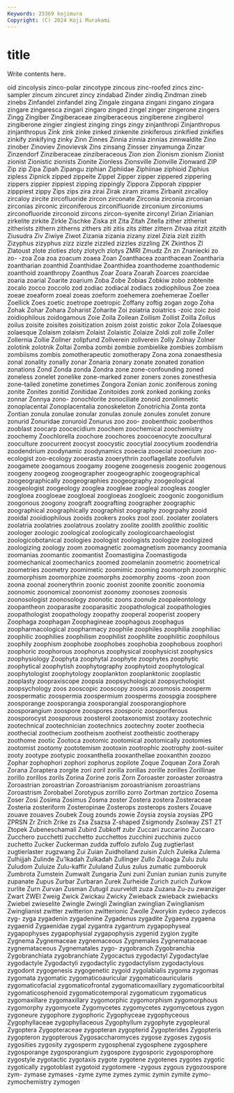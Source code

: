 ```yaml
---
Keywords: 23369 kojimura
Copyright: (C) 2024 Koji Murakami
---
```


# title

Write contents here.



oid zincolysis zinco-polar zincotype zincous
zinc-roofed zincs zinc-sampler zincum zincuret zincy zindabad Zinder zindiq Zindman
zineb zinebs Zinfandel zinfandel zing Zingale zingana zingani zingano zingara
zingare zingaresca zingari zingaro zinged zingel zinger zingerone zingers Zingg
Zingiber Zingiberaceae zingiberaceous zingiberene zingiberol zingiberone zingier zingiest zinging zings
zingy zinjanthropi Zinjanthropus zinjanthropus Zink zink zinke zinked zinkenite zinkiferous
zinkified zinkifies zinkify zinkifying zinky Zinn Zinnes Zinnia zinnia zinnias
zinnwaldite Zino zinober Zinoviev Zinovievsk Zins zinsang Zinsser zinyamunga Zinzar
Zinzendorf Zinziberaceae zinziberaceous Zion zion Zionism zionism Zionist zionist Zionistic
zionists Zionite Zionless Zionsville Zionville Zionward ZIP Zip zip Zipa
Zipah Zipangu ziphian Ziphiidae Ziphiinae ziphioid Ziphius zipless Zipnick zipped
zippeite Zippel Zipper zipper zippered zippering zippers zippier zippiest zipping
zippingly Zippora Zipporah zipppier zipppiest zippy Zips zips zira zirai
Zirak ziram zirams Zirbanit zircalloy zircaloy zircite zircofluoride zircon zirconate
Zirconia zirconia zirconian zirconias zirconic zirconiferous zirconifluoride zirconium zirconiums zirconofluoride
zirconoid zircons zircon-syenite zirconyl Zirian Zirianian zirkelite zirkite Zirkle Zischke
Ziska zit Zita Zitah Zitella zither zitherist zitherists zithern zitherns
zithers ziti zitis zits zitter zittern Zitvaa zitzit zitzith Ziusudra
Ziv Ziwiye Ziwot Zizania zizania zizany zizel Zizia zizit zizith
Zizyphus zizyphus zizz zizzle zizzled zizzles zizzling ZK Zkinthos Zl
Zlatoust zlote zloties zloty zlotych zlotys ZMRI Zmudz Zn zn
Znaniecki zo zo- -zoa Zoa zoa zoacum zoaea Zoan Zoanthacea
zoanthacean Zoantharia zoantharian zoanthid Zoanthidae Zoanthidea zoanthodeme zoanthodemic zoanthoid zoanthropy
Zoanthus Zoar Zoara Zoarah Zoarces zoarcidae zoaria zoarial Zoarite zoarium
Zoba Zobe Zobias Zobkiw zobo zobtenite zocalo zocco zoccolo zod
zodiac zodiacal zodiacs zodiophilous Zoe zoea zoeae zoeaform zoeal zoeas
zoeform zoehemera zoehemerae Zoeller Zoellick Zoes zoetic zoetrope zoetropic Zoffany
zoftig zogan zogo Zoha Zohak Zohar Zohara Zoharist Zoharite Zoi
zoiatria zoiatrics -zoic zoic zoid zoidiophilous zoidogamous Zoie Zoila Zoilean
Zoilism Zoilist Zoilla Zoilus zoilus zoisite zoisites zoisitization zoism zoist
zoistic zokor Zola Zolaesque zolaesque Zolaism zolaism Zolaist Zolaistic Zolaize
Zoldi zoll zolle Zoller Zollernia Zollie Zollner zollpfund Zollverein zollverein
Zolly Zolnay Zolner zolotink zolotnik Zoltai Zomba zombi zombie zombielike
zombies zombiism zombiisms zombis zomotherapeutic zomotherapy Zona zona zonaesthesia zonal
zonality zonally zonar Zonaria zonary zonate zonated zonation zonations Zond
Zonda zonda Zondra zone zone-confounding zoned zoneless zonelet zonelike zone-marked
zoner zoners zones zonesthesia zone-tailed zonetime zonetimes Zongora Zonian zonic
zoniferous zoning zonite Zonites zonitid Zonitidae Zonitoides zonk zonked zonking
zonks zonnar Zonnya zono- zonochlorite zonociliate zonoid zonolimnetic zonoplacental Zonoplacentalia
zonoskeleton Zonotrichia Zonta zonta Zontian zonula zonulae zonular zonulas zonule
zonules zonulet zonure zonurid Zonuridae zonuroid Zonurus zoo zoo- zoobenthoic
zoobenthos zooblast zoocarp zoocecidium zoochem zoochemical zoochemistry zoochemy Zoochlorella zoochore
zoochores zoocoenocyte zoocultural zooculture zoocurrent zoocyst zoocystic zoocytial zoocytium zoodendria
zoodendrium zoodynamic zoodynamics zooecia zooecial zooecium zoo-ecologist zoo-ecology zooerastia zooerythrin
zooflagellate zoofulvin zoogamete zoogamous zoogamy zoogene zoogenesis zoogenic zoogenous zoogeny
zoogeog zoogeographer zoogeographic zoogeographical zoogeographically zoogeographies zoogeography zoogeological zoogeologist zoogeology
zooglea zoogleae zoogleal zoogleas zoogler zoogloea zoogloeae zoogloeal zoogloeas zoogloeic
zoogonic zoogonidium zoogonous zoogony zoograft zoografting zoographer zoographic zoographical zoographically
zoographist zoography zoogrpahy zooid zooidal zooidiophilous zooids zookers zooks zool
zool. zoolater zoolaters zoolatria zoolatries zoolatrous zoolatry zoolite zoolith zoolithic
zoolitic zoologer zoologic zoological zoologically zoologicoarchaeologist zoologicobotanical zoologies zoologist zoologists
zoologize zoologized zoologizing zoology zoom zoomagnetic zoomagnetism zoomancy zoomania zoomanias
zoomantic zoomantist Zoomastigina Zoomastigoda zoomechanical zoomechanics zoomed zoomelanin zoometric zoometrical
zoometries zoometry zoomimetic zoomimic zooming zoomorph zoomorphic zoomorphism zoomorphize zoomorphs
zoomorphy zooms -zoon zoon zoona zoonal zoonerythrin zoonic zoonist zoonite
zoonitic zoonomia zoonomic zoonomical zoonomist zoonomy zoonoses zoonosis zoonosologist zoonosology
zoonotic zoons zoonule zoopaleontology zoopantheon zooparasite zooparasitic zoopathological zoopathologies zoopathologist
zoopathology zoopathy zooperal zooperist zoopery Zoophaga zoophagan Zoophagineae zoophagous zoophagus
zoopharmacological zoopharmacy zoophile zoophiles zoophilia zoophiliac zoophilic zoophilies zoophilism zoophilist
zoophilite zoophilitic zoophilous zoophily zoophism zoophobe zoophobes zoophobia zoophobous zoophori
zoophoric zoophorous zoophorus zoophysical zoophysicist zoophysics zoophysiology Zoophyta zoophytal zoophyte
zoophytes zoophytic zoophytical zoophytish zoophytography zoophytoid zoophytological zoophytologist zoophytology zooplankton
zooplanktonic zooplastic zooplasty zoopraxiscope zoopsia zoopsychological zoopsychologist zoopsychology zoos zooscopic
zooscopy zoosis zoosmosis zoosperm zoospermatic zoospermia zoospermium zoosperms zoospgia zoosphere
zoosporange zoosporangia zoosporangial zoosporangiophore zoosporangium zoospore zoospores zoosporic zoosporiferous zoosporocyst
zoosporous zoosterol zootaxonomist zootaxy zootechnic zootechnical zootechnician zootechnics zootechny zooter
zoothecia zoothecial zoothecium zootheism zootheist zootheistic zootherapy zoothome zootic Zootoca
zootomic zootomical zootomically zootomies zootomist zootomy zoototemism zootoxin zootrophic zootrophy
zoot-suiter zooty zootype zootypic zooxanthella zooxanthellae zooxanthin zoozoo Zophar zophophori
zophori zophorus zopilote Zoque Zoquean Zora Zorah Zorana Zoraptera zorgite
zori zoril zorilla zorillas zorille zorilles Zorillinae zorillo zorillos zorils
Zorina Zorine zoris Zorn Zoroaster zoroaster zoroastra Zoroastrian zoroastrian Zoroastrianism
zoroastrianism zoroastrians Zoroastrism Zorobabel Zorotypus zorrillo zorro Zortman zortzico Zosema
Zoser Zosi Zosima Zosimus Zosma zoster Zostera zostera Zosteraceae Zosteria
zosteriform Zosteropinae Zosterops zosterops zosters Zouave zouave zouaves Zoubek Zoug
zounds zowie Zoysia zoysia zoysias ZPG ZPRSN Zr Zrich Zrike
zs Zsa Zsazsa Z-shaped Zsigmondy Zsolway ZST ZT Ztopek Zubeneschamali
Zubird Zubkoff zubr Zuccari zuccarino Zuccaro Zucchero zucchetti zucchetto zucchettos
zucchini zucchinis zucco zuchetto Zucker Zuckerman zudda zuffolo zufolo Zug
zugtierlast zugtierlaster zugzwang Zui Zuian Zuidholland zuisin Zulch Zuleika Zulema
Zulhijjah Zulinde Zu'lkadah Zulkadah Zullinger Zullo Zuloaga Zulu zulu Zuludom
Zuluize Zulu-kaffir Zululand Zulus zulus zumatic zumbooruk Zumbrota Zumstein Zumwalt
Zungaria Zuni zuni Zunian zunian zunis zunyite zupanate Zupus Zurbar
Zurbaran Zurek Zurheide Zurich zurich Zurkow zurlite Zurn Zurvan Zusman
Zutugil zuurveldt zuza Zuzana Zu-zu zwanziger Zwart ZWEI Zweig Zwick
Zwickau Zwicky Zwieback zwieback zwiebacks Zwiebel zwieselite Zwingle Zwingli Zwinglian
zwinglian Zwinglianism Zwinglianist zwitter zwitterion zwitterionic Zwolle Zworykin zydeco zydecos
zyg- zyga zygadenin zygadenine Zygadenus zygadite Zygaena zygaena zygaenid Zygaenidae
zygal zygantra zygantrum zygapophyseal zygapophyses zygapophysial zygapophysis zygenid zygion zygite
Zygnema Zygnemaceae zygnemaceous Zygnemales Zygnemataceae zygnemataceous Zygnematales zygo- zygobranch Zygobranchia
Zygobranchiata zygobranchiate Zygocactus zygodactyl Zygodactylae zygodactyle Zygodactyli zygodactylic zygodactylism zygodactylous
zygodont zygogenesis zygogenetic zygoid zygolabialis zygoma zygomas zygomata zygomatic zygomaticoauricular
zygomaticoauricularis zygomaticofacial zygomaticofrontal zygomaticomaxillary zygomaticoorbital zygomaticosphenoid zygomaticotemporal zygomaticum zygomaticus zygomaxillare
zygomaxillary zygomorphic zygomorphism zygomorphous zygomorphy zygomycete Zygomycetes zygomycetes zygomycetous zygon
zygoneure zygophore zygophoric Zygophyceae zygophyceous Zygophyllaceae zygophyllaceous Zygophyllum zygophyte zygopleural
Zygoptera Zygopteraceae zygopteran zygopterid Zygopterides Zygopteris zygopteron zygopterous Zygosaccharomyces zygose
zygoses zygosis zygosities zygosity zygosperm zygosphenal zygosphene zygosphere zygosporange zygosporangium
zygospore zygosporic zygosporophore zygostyle zygotactic zygotaxis zygote zygotene zygotenes zygotes
zygotic zygotically zygotoblast zygotoid zygotomere -zygous zygous zygozoospore zym- zymase
zymases -zyme zyme zymes zymic zymin zymite zymo- zymochemistry zymogen
